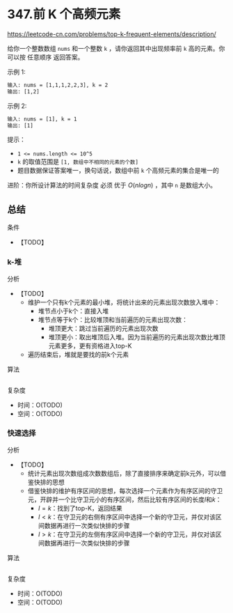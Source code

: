 # 347.前 K 个高频元素

<https://leetcode-cn.com/problems/top-k-frequent-elements/description/>

给你一个整数数组 `nums` 和一个整数 `k` ，请你返回其中出现频率前 `k` 高的元素。你可以按 任意顺序 返回答案。

示例 1:

```txt
输入: nums = [1,1,1,2,2,3], k = 2
输出: [1,2]
```

示例 2:

```txt
输入: nums = [1], k = 1
输出: [1]
```

提示：

- `1 <= nums.length <= 10^5`
- `k` 的取值范围是 `[1, 数组中不相同的元素的个数]`
- 题目数据保证答案唯一，换句话说，数组中前 `k` 个高频元素的集合是唯一的

进阶：你所设计算法的时间复杂度 必须 优于 $O(n log n)$ ，其中 `n` 是数组大小。

## 总结

条件

- 【TODO】

### k-堆

分析

- 【TODO】
  - 维护一个只有k个元素的最小堆，将统计出来的元素出现次数放入堆中：
    - 堆节点小于k个：直接入堆
    - 堆节点等于k个：比较堆顶和当前遍历的元素出现次数：
      - 堆顶更大：跳过当前遍历的元素出现次数
      - 堆顶更小：取出堆顶后入堆。因为当前遍历的元素出现次数比堆顶元素更多，更有资格进入top-K
  - 遍历结束后，堆就是要找的前k个元素

算法

```TODO
```

复杂度

- 时间：O(TODO)
- 空间：O(TODO)

### 快速选择

分析

- 【TODO】
  - 统计元素出现次数组成次数数组后，除了直接排序来确定前k元外，可以借鉴快排的思想
  - 借鉴快排的维护有序区间的思想，每次选择一个元素作为有序区间的守卫元，开辟并一个比守卫元小的有序区间，然后比较有序区间的长度$l$和$k$：
    - $l=k$：找到了top-K，返回结果
    - $l<k$：在守卫元的右侧有序区间中选择一个新的守卫元，并仅对该区间数据再进行一次类似快排的步骤
    - $l>k$：在守卫元的左侧有序区间中选择一个新的守卫元，并仅对该区间数据再进行一次类似快排的步骤

算法

```TODO
```

复杂度

- 时间：O(TODO)
- 空间：O(TODO)
